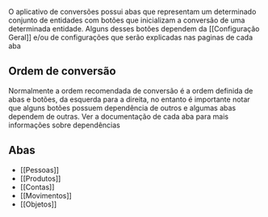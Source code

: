 O aplicativo de conversões possui abas que representam um determinado conjunto de entidades com botões que inicializam a conversão de uma determinada entidade. Alguns desses botões dependem da [[Configuração Geral]] e/ou de configurações que serão explicadas nas paginas de cada aba
## Ordem de conversão
Normalmente a ordem recomendada de conversão é a ordem definida de abas e botões, da esquerda para a direita, no entanto é importante notar que alguns botões possuem dependência de outros e algumas abas dependem de outras. Ver a documentação de cada aba para mais informações sobre dependências
## Abas
- [[Pessoas]]
- [[Produtos]]
- [[Contas]]
- [[Movimentos]]
- [[Objetos]]